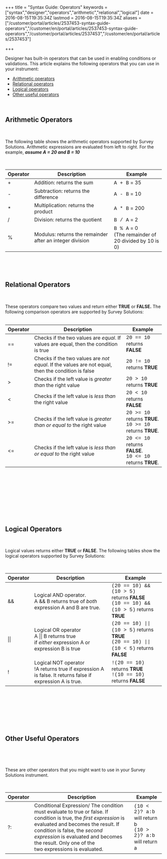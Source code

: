 ﻿+++
title = "Syntax Guide: Operators"
keywords = ["syntax","designer","operators","arithmetic","relational","logical"]
date = 2016-08-15T19:35:34Z
lastmod = 2016-08-15T19:35:34Z
aliases = ["/customer/portal/articles/2537453-syntax-guide-operators","/customer/en/portal/articles/2537453-syntax-guide-operators","/customer/portal/articles/2537453","/customer/en/portal/articles/2537453"]

+++

Designer has built-in operators that can be used in enabling conditions
or validations. This article explains the following operators that you
can use in your instrument:

-   [Arithmetic operators](#arithmetic)
-   [Relational operators](#relational)
-   [Logical operators](#logical)
-   [Other useful operators](#other)

 

<span id="arithmetic"></span>Arithmetic Operators
-------------------------------------------------

 

The following table shows the arithmetic operators supported by Survey
Solutions. Arithmetic expressions are evaluated from left to right. For
the example, ***assume A = 20 and B = 10***  
  
 

<table>
<thead>
<tr class="header">
<th><strong>Operator</strong></th>
<th><strong>Description</strong></th>
<th><strong>Example</strong></th>
</tr>
</thead>
<tbody>
<tr class="odd">
<td>+</td>
<td>Addition: returns the sum</td>
<td><span style="font-family:courier new,courier,monospace;">A + B</span> = 35</td>
</tr>
<tr class="even">
<td>-</td>
<td>Subtraction: returns the difference</td>
<td><span style="font-family:courier new,courier,monospace;">A - B</span> = 10</td>
</tr>
<tr class="odd">
<td>*</td>
<td>Multiplication: returns the product</td>
<td><span style="font-family:courier new,courier,monospace;">A * B</span> = 200</td>
</tr>
<tr class="even">
<td>/</td>
<td>Division: returns the quotient</td>
<td><span style="font-family:courier new,courier,monospace;">B / A</span> = 2</td>
</tr>
<tr class="odd">
<td>%</td>
<td>Modulus: returns the remainder after an integer division</td>
<td><span style="font-family:courier new,courier,monospace;">B % A</span> = 0<br />
(The remainder of 20 divided by 10 is 0)</td>
</tr>
</tbody>
</table>

  
 

  
  
  
  
  
  
  
  
  
 

 <span id="relational"></span>Relational Operators 
---------------------------------------------------

 

These operators compare two values and return either **TRUE** or
**FALSE.** The following comparison operators are supported by Survey
Solutions:  
 

<table>
<thead>
<tr class="header">
<th><strong>Operator</strong></th>
<th><strong>Description</strong></th>
<th><strong>Example</strong></th>
</tr>
</thead>
<tbody>
<tr class="odd">
<td>==</td>
<td>Checks if the two values are <em>equal</em>. If values are equal, then the condition is true</td>
<td><span style="font-family:courier new,courier,monospace;">20 == 10</span> returns <strong>FALSE</strong></td>
</tr>
<tr class="even">
<td>!=</td>
<td>Checks if the two values are <em>not equal</em>. If the values are not equal, then the condition is false</td>
<td><span style="font-family:courier new,courier,monospace;">20 != 10</span> returns <strong>TRUE</strong></td>
</tr>
<tr class="odd">
<td>&gt;</td>
<td>Checks if the left value is <em>greater than</em> the right value</td>
<td><span style="font-family:courier new,courier,monospace;">20 &gt; 10</span> returns <strong>TRUE</strong></td>
</tr>
<tr class="even">
<td>&lt;</td>
<td>Checks if the left value is <em>less than</em> the right value</td>
<td><span style="font-family:courier new,courier,monospace;">20 &lt; 10</span> returns <strong>FALSE</strong></td>
</tr>
<tr class="odd">
<td>&gt;=</td>
<td>Checks if the left value is <em>greater than or equal to</em> the right value</td>
<td><span style="font-family:courier new,courier,monospace;">20 &gt;= 10</span> returns <strong>TRUE</strong>.<br />
<span style="font-family:courier new,courier,monospace;">10 &gt;= 10</span> returns <strong>TRUE</strong>.</td>
</tr>
<tr class="even">
<td>&lt;=</td>
<td>Checks if the left value is <em>less than or equal to</em> the right value</td>
<td><span style="font-family:courier new,courier,monospace;">20 &lt;= 10</span> returns <strong>FALSE</strong>.<br />
<span style="font-family:courier new,courier,monospace;">10 &lt;= 10</span> returns <strong>TRUE</strong>.</td>
</tr>
</tbody>
</table>

  
 

  
  
  
  
  
  
  
  
   
  
 

  
  
 

 

 <span id="logical"></span>Logical Operators
--------------------------------------------

 

  
Logical values returns either **TRUE** or **FALSE**. The following
tables show the logical operators supported by Survey Solutions:   
  
 

<table>
<thead>
<tr class="header">
<th><strong>Operator</strong></th>
<th><strong>Description</strong></th>
<th><strong>Example</strong></th>
</tr>
</thead>
<tbody>
<tr class="odd">
<td>&amp;&amp;</td>
<td>Logical AND operator.<br />
A &amp;&amp; B returns true of <em>both</em> expression A and B are true.</td>
<td><span style="font-family:courier new,courier,monospace;">(20 == 10) &amp;&amp; (10 &gt; 5) </span>returns <strong>FALSE</strong><br />
<span style="font-family:courier new,courier,monospace;">(10 == 10) &amp;&amp; (10 &gt; 5)</span> returns <strong>TRUE</strong></td>
</tr>
<tr class="even">
<td>||</td>
<td>Logical OR operator<br />
A || B returns true if <em>either</em> expression A or expression B is true</td>
<td><span style="font-family:courier new,courier,monospace;">(20 == 10) || (10 &gt; 5)</span> returns <strong>TRUE</strong><br />
<span style="font-family:courier new,courier,monospace;">(20 == 10) || (10 &lt; 5)</span> returns <strong>FALSE</strong></td>
</tr>
<tr class="odd">
<td>!</td>
<td>Logical NOT operator<br />
!A returns true if expression A is false. It returns false if expression A is true.</td>
<td><span style="font-family:courier new,courier,monospace;">!(20 == 10)</span> returns <strong>TRUE</strong><br />
<span style="font-family:courier new,courier,monospace;">!(10 == 10)</span> returns <strong>FALSE</strong></td>
</tr>
</tbody>
</table>

  
 

  
  
  
  
  
  
  
  
   
  
  
 

 

 <span id="other"></span>Other Useful Operators
-----------------------------------------------

 

 

These are other operators that you might want to use in your Survey
Solutions instrument.  
  
 

<table>
<thead>
<tr class="header">
<th><strong>Operator</strong></th>
<th><strong>Description</strong></th>
<th><strong>Example</strong></th>
</tr>
</thead>
<tbody>
<tr class="odd">
<td>?:</td>
<td>Conditional Expression/ The condition must evaluate to true or false. If condition is true, the <em>first expression</em> is evaluated and becomes the result. If condition is false, the <em>second expression </em>is evaluated and becomes the result. Only one of the two expressions is evaluated.</td>
<td><span style="font-family:courier new,courier,monospace;">(10 &lt; 2)? a:b</span> will return b<br />
<span style="font-family:courier new,courier,monospace;">(10 &gt; 2)? a:b</span> will return a</td>
</tr>
</tbody>
</table>
